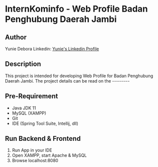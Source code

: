 # InternKominfo - Web Profile Badan Penghubung Daerah Jambi

## Author

Yunie Debora
Linkedin: [Yunie's Linkedin Profile](https://www.linkedin.com/in/yunie-debora-176b74177/)

## Description

This project is intended for developing Web Profile for Badan Penghubung Daerah Jambi. The project details can be read on the ---------

## Pre-Requirement
- Java JDK 11
- MySQL (XAMPP)
- Git
- IDE (Spring Tool Suite, Intellij, dll)

## Run Backend & Frontend

1. Run App in your IDE
2. Open XAMPP, start Apache & MySQL
3. Browse localhost:8080
